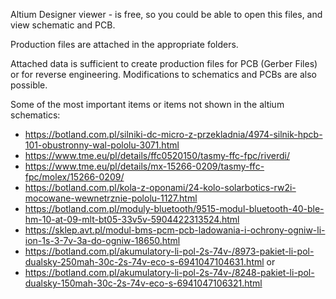 Altium Designer viewer - is free, so you could be able to open this files, and view schematic and PCB.

Production files are attached in the appropriate folders.

Attached data is sufficient to create production files for PCB (Gerber Files) or for reverse engineering. Modifications to schematics and PCBs are also possible.

Some of the most important items or items not shown in the altium schematics:

* https://botland.com.pl/silniki-dc-micro-z-przekladnia/4974-silnik-hpcb-101-obustronny-wal-pololu-3071.html
* https://www.tme.eu/pl/details/ffc0520150/tasmy-ffc-fpc/riverdi/
* https://www.tme.eu/pl/details/mx-15266-0209/tasmy-ffc-fpc/molex/15266-0209/
* https://botland.com.pl/kola-z-oponami/24-kolo-solarbotics-rw2i-mocowane-wewnetrznie-pololu-1127.html
* https://botland.com.pl/moduly-bluetooth/9515-modul-bluetooth-40-ble-hm-10-at-09-mlt-bt05-33v5v-5904422313524.html
* https://sklep.avt.pl/modul-bms-pcm-pcb-ladowania-i-ochrony-ogniw-li-ion-1s-3-7v-3a-do-ogniw-18650.html
* https://botland.com.pl/akumulatory-li-pol-2s-74v-/8973-pakiet-li-pol-dualsky-250mah-30c-2s-74v-eco-s-6941047104631.html or
* https://botland.com.pl/akumulatory-li-pol-2s-74v-/8248-pakiet-li-pol-dualsky-150mah-30c-2s-74v-eco-s-6941047106321.html
